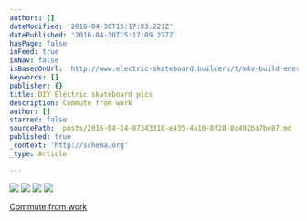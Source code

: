 ```yaml
---
authors: []
dateModified: '2016-04-30T15:17:03.221Z'
datePublished: '2016-04-30T15:17:09.277Z'
hasPage: false
inFeed: true
inNav: false
isBasedOnUrl: 'http://www.electric-skateboard.builders/t/mkv-build-enertion-6372-motor-and-kit-100a-hobbytech-e-skate-esc-koston-deck-lipo-6s-5a-old-hub-motors-build/2298?u=makevoid'
keywords: []
publisher: {}
title: DIY Electric skateboard pics
description: Commute from work
author: []
starred: false
sourcePath: _posts/2016-04-24-87343318-e435-4a10-8f28-8c492ba7be87.md
published: true
_context: 'http://schema.org'
_type: Article

---
```

![](https://the-grid-user-content.s3-us-west-2.amazonaws.com/fef678c2-9c95-482f-8193-7ece25e8497c.jpg)
![](https://the-grid-user-content.s3-us-west-2.amazonaws.com/4107c989-dadd-4ccb-b116-642f4fe07d05.jpg)
![](https://the-grid-user-content.s3-us-west-2.amazonaws.com/d24d9309-37b6-490f-bc9d-266556be7583.jpg)
![](https://s3-us-west-2.amazonaws.com/the-grid-img/p/4f0fbf949e64d70d559bd77a215966e564079ea6.jpg)

[Commute from work][0]



[0]: https://www.movescount.com/moves/move102773518 "Commute from work "